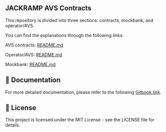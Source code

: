 ## JACKRAMP AVS Contracts
This repository is divided into three sections: contracts, mockbank, and operator/AVS.

You can find the explanations through the following links:

AVS contracts: [README.md](/contracts/README.md)

Operator/AVS: [README.md](/operator/README.md)

Mockbank: [README.md](/mockbank/README.md)

## 📧 Documentation

For more detailed documentation, please refer to the following [Gitbook link](https://kbaji.gitbook.io/jackramp-avs).

## 📜 License

This project is licensed under the MIT License - see the LICENSE file for details.
